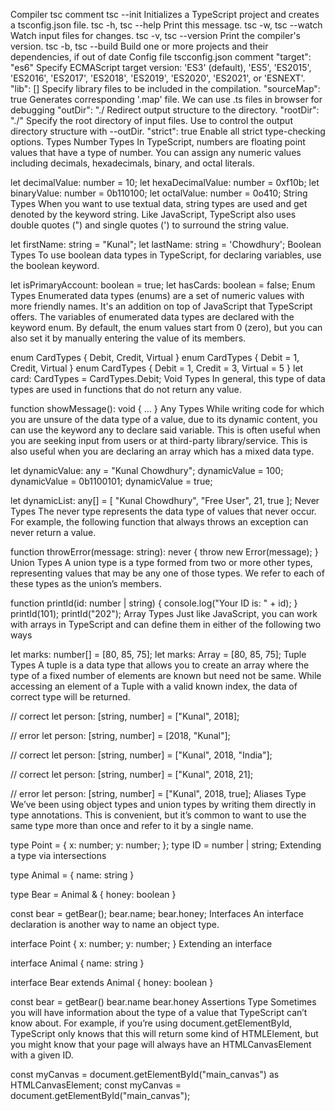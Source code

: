 Compiler
tsc	comment
tsc --init	Initializes a TypeScript project and creates a tsconfig.json file.
tsc -h, tsc --help	Print this message.
tsc -w, tsc --watch	Watch input files for changes.
tsc -v, tsc --version	Print the compiler's version.
tsc -b, tsc --build	Build one or more projects and their dependencies, if out of date
Config file
tscconfig.json	comment
"target": "es6"	Specify ECMAScript target version: 'ES3' (default), 'ES5', 'ES2015', 'ES2016', 'ES2017', 'ES2018', 'ES2019', 'ES2020', 'ES2021', or 'ESNEXT'.
"lib": []	Specify library files to be included in the compilation.
"sourceMap": true	Generates corresponding '.map' file. We can use .ts files in browser for debugging
"outDir": "./	Redirect output structure to the directory.
"rootDir": "./"	Specify the root directory of input files. Use to control the output directory structure with --outDir.
"strict": true	Enable all strict type-checking options.
Types
Number Types
In TypeScript, numbers are floating point values that have a type of number. You can assign any numeric values including decimals, hexadecimals, binary, and octal literals.

let decimalValue: number = 10;
let hexaDecimalValue: number = 0xf10b;
let binaryValue: number = 0b110100;
let octalValue: number = 0o410;
String Types
When you want to use textual data, string types are used and get denoted by the keyword string. Like JavaScript, TypeScript also uses double quotes (") and single quotes (') to surround the string value.

let firstName: string = "Kunal";
let lastName: string = 'Chowdhury';
Boolean Types
To use boolean data types in TypeScript, for declaring variables, use the boolean keyword.

let isPrimaryAccount: boolean = true;
let hasCards: boolean = false;
Enum Types
Enumerated data types (enums) are a set of numeric values with more friendly names. It's an addition on top of JavaScript that TypeScript offers. The variables of enumerated data types are declared with the keyword enum. By default, the enum values start from 0 (zero), but you can also set it by manually entering the value of its members.

enum CardTypes { Debit, Credit, Virtual }
enum CardTypes { Debit = 1, Credit, Virtual }
enum CardTypes { Debit = 1, Credit = 3, Virtual = 5 }
let card: CardTypes = CardTypes.Debit;
Void Types
In general, this type of data types are used in functions that do not return any value.

function showMessage(): void { ... }
Any Types
While writing code for which you are unsure of the data type of a value, due to its dynamic content, you can use the keyword any to declare said variable. This is often useful when you are seeking input from users or at third-party library/service. This is also useful when you are declaring an array which has a mixed data type.

let dynamicValue: any = "Kunal Chowdhury";
dynamicValue = 100;
dynamicValue = 0b1100101;
dynamicValue = true;

let dynamicList: any[] = [ "Kunal Chowdhury", "Free User", 21, true ];
Never Types
The never type represents the data type of values that never occur. For example, the following function that always throws an exception can never return a value.

function throwError(message: string): never {
throw new Error(message);
}
Union Types
A union type is a type formed from two or more other types, representing values that may be any one of those types. We refer to each of these types as the union’s members.

function printId(id: number | string) {
console.log("Your ID is: " + id);
}
printId(101);
printId("202");
Array Types
Just like JavaScript, you can work with arrays in TypeScript and can define them in either of the following two ways

let marks: number[] = [80, 85, 75];
let marks: Array<number> = [80, 85, 75];
Tuple Types
A tuple is a data type that allows you to create an array where the type of a fixed number of elements are known but need not be same. While accessing an element of a Tuple with a valid known index, the data of correct type will be returned.

// correct
let person: [string, number] = ["Kunal", 2018];

// error
let person: [string, number] = [2018, "Kunal"];

// correct
let person: [string, number] = ["Kunal", 2018, "India"];

// correct
let person: [string, number] = ["Kunal", 2018, 21];

// error
let person: [string, number] = ["Kunal", 2018, true];
Aliases Type
We’ve been using object types and union types by writing them directly in type annotations. This is convenient, but it’s common to want to use the same type more than once and refer to it by a single name.

type Point = {
x: number;
y: number;
};
type ID = number | string;
Extending a type via intersections

type Animal = {
name: string
}

type Bear = Animal & {
honey: boolean
}

const bear = getBear();
bear.name;
bear.honey;
Interfaces
An interface declaration is another way to name an object type.

interface Point {
x: number;
y: number;
}
Extending an interface

interface Animal {
name: string
}

interface Bear extends Animal {
honey: boolean
}

const bear = getBear()
bear.name
bear.honey
Assertions Type
Sometimes you will have information about the type of a value that TypeScript can’t know about. For example, if you’re using document.getElementById, TypeScript only knows that this will return some kind of HTMLElement, but you might know that your page will always have an HTMLCanvasElement with a given ID.

const myCanvas = document.getElementById("main_canvas") as HTMLCanvasElement;
const myCanvas = <HTMLCanvasElement>document.getElementById("main_canvas");